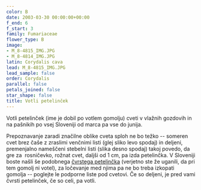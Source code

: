 ```yaml
---
color: B
date: 2003-03-30 00:00:00+00:00
f_end: 6
f_start: 3
family: Fumariaceae
flower_type: B
image:
- M_8-4815_IMG.JPG
- M_8-4814_IMG.JPG
latin: Corydalis cava
lead: M_8-4815_IMG.JPG
lead_sample: false
order: Corydalis
parallel: false
petals_joined: false
star_shape: false
title: Votli petelinček
---
```

Votli petelinček (ime je dobil po votlem gomolju) cveti v vlažnih gozdovih in na pašnikih po vsej Sloveniji od marca pa vse do junija.

Prepoznavanje zaradi značilne oblike cveta sploh ne bo težko -- someren cvet brez čaše z zraslimi venčnimi listi (glej sliko levo spodaj) in deljeni, premenjalno nameščeni stebelni listi (slika desno spodaj) takoj povedo, da gre za  rosničevko, rožnat cvet, daljši od 1 cm, pa izda petelinčka. V Sloveniji boste našli še podobnega [čvrstega petelinčka](../corydalissolida/) (verjetno ste že uganili, da pri tem gomolj ni votel), za ločevanje med njima pa ne bo treba izkopati gomolja -- poglejte le podporne liste pod cvetovi. Če so deljeni, je pred vami čvrsti petelinček, če so celi, pa votli.
